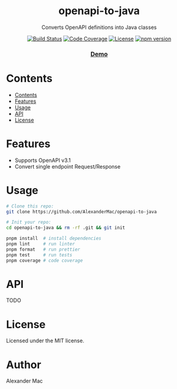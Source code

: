 <div align="center">
  <h1>openapi-to-java</h1>
  <p>Converts OpenAPI definitions into Java classes</p>
  <p>
    <a href="https://github.com/alexandermac/openapi-to-java/actions/workflows/ci.yml?query=branch%3Amaster"><img src="https://github.com/alexandermac/openapi-to-java/actions/workflows/ci.yml/badge.svg" alt="Build Status"></a>
    <a href="https://codecov.io/gh/AlexanderMac/openapi-to-java"><img src="https://codecov.io/gh/AlexanderMac/openapi-to-java/branch/master/graph/badge.svg" alt="Code Coverage"></a>
    <a href="LICENSE"><img src="https://img.shields.io/github/license/alexandermac/openapi-to-java.svg" alt="License"></a>
    <a href="https://badge.fury.io/js/openapi-to-java"><img src="https://badge.fury.io/js/openapi-to-java.svg" alt="npm version"></a>
  </p>
  <h3 align="center"><a href="https://alexandermac.github.io/openapi-to-java">Demo</a></h3>
</div>

# Contents
- [Contents](#contents)
- [Features](#features)
- [Usage](#usage)
- [API](#api)
- [License](#license)

# Features
- Supports OpenAPI v3.1
- Convert single endpoint Request/Response

# Usage
```sh
# Clone this repo:
git clone https://github.com/AlexanderMac/openapi-to-java

# Init your repo:
cd openapi-to-java && rm -rf .git && git init

pnpm install  # install dependencies
pnpm lint     # run linter
pnpm format   # run prettier
pnpm test     # run tests
pnpm coverage # code coverage
```

# API
TODO

# License
Licensed under the MIT license.

# Author
Alexander Mac
